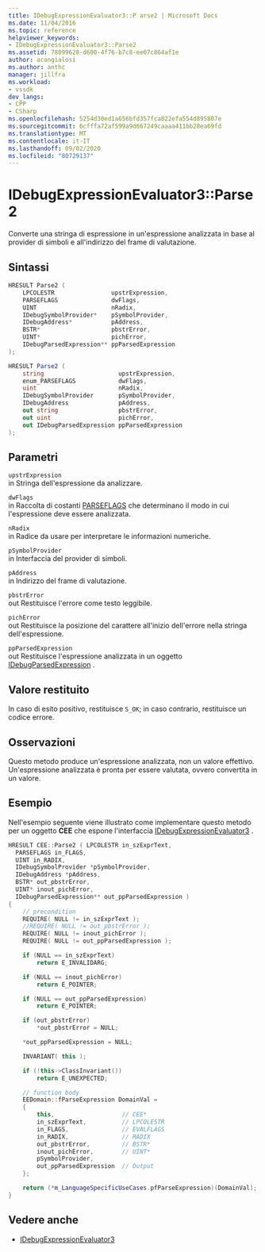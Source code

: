 ```yaml
---
title: IDebugExpressionEvaluator3::P arse2 | Microsoft Docs
ms.date: 11/04/2016
ms.topic: reference
helpviewer_keywords:
- IDebugExpressionEvaluator3::Parse2
ms.assetid: 78099628-d600-4f76-b7c8-ee07c864af1e
author: acangialosi
ms.author: anthc
manager: jillfra
ms.workload:
- vssdk
dev_langs:
- CPP
- CSharp
ms.openlocfilehash: 5254d30ed1a656bfd357fca822efa554d895807e
ms.sourcegitcommit: 6cfffa72af599a9d667249caaaa411bb28ea69fd
ms.translationtype: MT
ms.contentlocale: it-IT
ms.lasthandoff: 09/02/2020
ms.locfileid: "80729137"
---
```

# <a name="idebugexpressionevaluator3parse2"></a>IDebugExpressionEvaluator3::Parse2
Converte una stringa di espressione in un'espressione analizzata in base al provider di simboli e all'indirizzo del frame di valutazione.

## <a name="syntax"></a>Sintassi

```cpp
HRESULT Parse2 (
    LPCOLESTR                upstrExpression,
    PARSEFLAGS               dwFlags,
    UINT                     nRadix,
    IDebugSymbolProvider*    pSymbolProvider,
    IDebugAddress*           pAddress,
    BSTR*                    pbstrError,
    UINT*                    pichError,
    IDebugParsedExpression** ppParsedExpression
);
```

```csharp
HRESULT Parse2 (
    string                     upstrExpression,
    enum_PARSEFLAGS            dwFlags,
    uint                       nRadix,
    IDebugSymbolProvider       pSymbolProvider,
    IDebugAddress              pAddress,
    out string                 pbstrError,
    out uint                   pichError,
    out IDebugParsedExpression ppParsedExpression
);
```

## <a name="parameters"></a>Parametri
`upstrExpression`\
in Stringa dell'espressione da analizzare.

`dwFlags`\
in Raccolta di costanti [PARSEFLAGS](../../../extensibility/debugger/reference/parseflags.md) che determinano il modo in cui l'espressione deve essere analizzata.

`nRadix`\
in Radice da usare per interpretare le informazioni numeriche.

`pSymbolProvider`\
in Interfaccia del provider di simboli.

`pAddress`\
in Indirizzo del frame di valutazione.

`pbstrError`\
out Restituisce l'errore come testo leggibile.

`pichError`\
out Restituisce la posizione del carattere all'inizio dell'errore nella stringa dell'espressione.

`ppParsedExpression`\
out Restituisce l'espressione analizzata in un oggetto [IDebugParsedExpression](../../../extensibility/debugger/reference/idebugparsedexpression.md) .

## <a name="return-value"></a>Valore restituito
In caso di esito positivo, restituisce `S_OK`; in caso contrario, restituisce un codice errore.

## <a name="remarks"></a>Osservazioni
Questo metodo produce un'espressione analizzata, non un valore effettivo. Un'espressione analizzata è pronta per essere valutata, ovvero convertita in un valore.

## <a name="example"></a>Esempio
Nell'esempio seguente viene illustrato come implementare questo metodo per un oggetto **CEE** che espone l'interfaccia [IDebugExpressionEvaluator3](../../../extensibility/debugger/reference/idebugexpressionevaluator3.md) .

```cpp
HRESULT CEE::Parse2 ( LPCOLESTR in_szExprText,
  PARSEFLAGS in_FLAGS,
  UINT in_RADIX,
  IDebugSymbolProvider *pSymbolProvider,
  IDebugAddress *pAddress,
  BSTR* out_pbstrError,
  UINT* inout_pichError,
  IDebugParsedExpression** out_ppParsedExpression )
{
    // precondition
    REQUIRE( NULL != in_szExprText );
    //REQUIRE( NULL != out_pbstrError );
    REQUIRE( NULL != inout_pichError );
    REQUIRE( NULL != out_ppParsedExpression );

    if (NULL == in_szExprText)
        return E_INVALIDARG;

    if (NULL == inout_pichError)
        return E_POINTER;

    if (NULL == out_ppParsedExpression)
        return E_POINTER;

    if (out_pbstrError)
        *out_pbstrError = NULL;

    *out_ppParsedExpression = NULL;

    INVARIANT( this );

    if (!this->ClassInvariant())
        return E_UNEXPECTED;

    // function body
    EEDomain::fParseExpression DomainVal =
    {
        this,                   // CEE*
        in_szExprText,          // LPCOLESTR
        in_FLAGS,               // EVALFLAGS
        in_RADIX,               // RADIX
        out_pbstrError,         // BSTR*
        inout_pichError,        // UINT*
        pSymbolProvider,
        out_ppParsedExpression  // Output
    };

    return (*m_LanguageSpecificUseCases.pfParseExpression)(DomainVal);
}
```

## <a name="see-also"></a>Vedere anche
- [IDebugExpressionEvaluator3](../../../extensibility/debugger/reference/idebugexpressionevaluator3.md)
